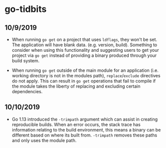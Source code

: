 # go-tidbits

## 10/9/2019
- When running `go get` on a project that uses `ldflags`, they won't be set. The application will have blank data. (e.g. version, build). Something to consider when using this functionality and suggesting users to get your project via `go get` instead of providing a binary produced through your build system.

- When running `go get` outside of the main module for an application (i.e. working directory is not in the modules path), `replace`/`exclude` directives do not apply. This can result in `go get` operations that fail to compile if the module takes the liberty of replacing and excluding certain dependencies.

## 10/10/2019
- Go 1.13 introduced the `-trimpath` argument which can assist in creating reproducible builds. When an error occurs, the stack trace has information relating to the build environment, this means a binary can be different based on where its built from. `-trimpath` removes these paths and only uses the module path.